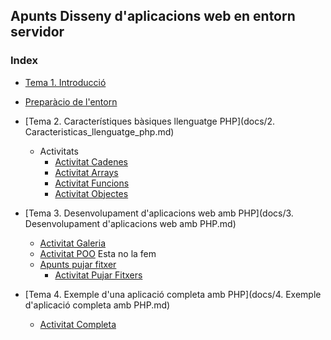 ## Apunts Disseny d'aplicacions web en entorn servidor

### Index
* [Tema 1. Introducció](docs/1.Introduccio.md)

* [Preparàcio de l'entorn](docs/Preparacio_entorn.md)

* [Tema 2. Característiques bàsiques llenguatge PHP](docs/2. Caracteristicas_llenguatge_php.md)
  
  * Activitats
    * [Activitat Cadenes](docs/2.1.Activitat.md) 
    * [Activitat Arrays](docs/2.2.Activitat.md) 
    * [Activitat Funcions](docs/2.3.Activitat.md) 
    * [Activitat Objectes](docs/2.4.Activitat.md)

* [Tema 3. Desenvolupament d'aplicacions web amb PHP](docs/3. Desenvolupament d'aplicacions web amb PHP.md)
    * [Activitat Galeria](docs/3.1.Activitat.md)
    * [Activitat POO](docs/3.2.Activitat.md) Esta no la fem
    * [Apunts pujar fitxer](docs/3.1.POO.md)
      * [Activitat Pujar Fitxers](docs/3.3.Activitat.md)

* [Tema 4. Exemple d'una aplicació completa amb PHP](docs/4. Exemple d'aplicació completa amb PHP.md)
	* [Activitat Completa](docs/4.1.Activitat.md) 	